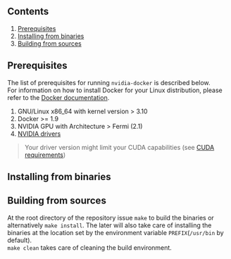 ## Contents
1. [Prerequisites](#prerequisites)
1. [Installing from binaries](#installing-from-binaries)
1. [Building from sources](#building-from-sources)

## Prerequisites

The list of prerequisites for running `nvidia-docker` is described below.  
For information on how to install Docker for your Linux distribution, please refer to the [Docker documentation](https://docs.docker.com/engine/installation).

1. GNU/Linux x86_64 with kernel version > 3.10
1. Docker >= 1.9
1. NVIDIA GPU with Architecture > Fermi (2.1)
1. [NVIDIA drivers](http://www.nvidia.com/object/unix.html)

> Your driver version might limit your CUDA capabilities (see [CUDA requirements](CUDA#requirements))

## Installing from binaries

## Building from sources

At the root directory of the repository issue `make` to build the binaries or alternatively `make install`.
The later will also take care of installing the binaries at the location set by the environment variable `PREFIX`(`/usr/bin` by default).  
`make clean` takes care of cleaning the build environment.